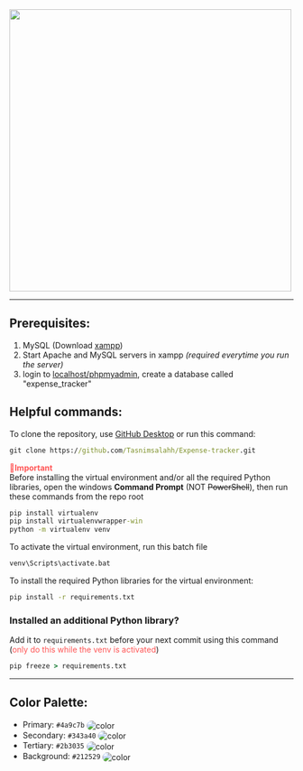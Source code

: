 <img src="https://omaremadd.github.io/static/spendee/img/SPENDEE_dark.png" width=500>

---
## Prerequisites:
1. MySQL (Download [xampp](https://www.apachefriends.org/))
2. Start Apache and MySQL servers in xampp *(required everytime you run the server)*
3. login to [localhost/phpmyadmin](http://localhost/phpmyadmin), create a database called "expense_tracker"
## Helpful commands:
To clone the repository, use [GitHub Desktop](https://desktop.github.com/) or run this command:
```cmd
git clone https://github.com/Tasnimsalahh/Expense-tracker.git
```
<strong style="color : #ff5555">📌Important</strong>  
Before installing the virtual environment and/or all the required Python libraries, open the windows **Command Prompt** (NOT ~~PowerShell~~), then run these commands from the repo root
```cmd
pip install virtualenv
pip install virtualenvwrapper-win
python -m virtualenv venv
```
To activate the virtual environment, run this batch file
```cmd
venv\Scripts\activate.bat
```
To install the required Python libraries for the virtual environment:
```cmd
pip install -r requirements.txt
```

### Installed an additional Python library?
Add it to `requirements.txt` before your next commit using this command (<span style="color:#ff5555;">only do this while the venv is activated</span>)
```cmd
pip freeze > requirements.txt
```

---
## Color Palette:
- Primary: `#4a9c7b` <img src="https://placehold.co/15x15/4a9c7b/4a9c7b/png" alt="color" style="border-radius:15px;vertical-align:middle">   
- Secondary: `#343a40` <img src="https://placehold.co/15x15/343a40/343a40/png" alt="color" style="border-radius:15px;vertical-align:middle">   
- Tertiary: `#2b3035` <img src="https://placehold.co/15x15/2b3035/2b3035/png" alt="color" style="border-radius:15px;vertical-align:middle">   
- Background: `#212529` <img src="https://placehold.co/15x15/212529/212529/png" alt="color" style="border-radius:15px;vertical-align:middle"> 